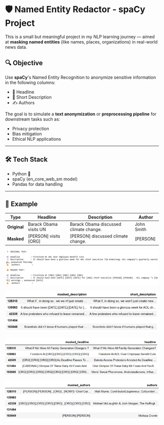 # 🛡️ Named Entity Redactor - spaCy Project

This is a small but meaningful project in my NLP learning journey — aimed at **masking named entities** (like names, places, organizations) in real-world news data.

## 🔍 Objective

Use **spaCy**'s Named Entity Recognition to anonymize sensitive information in the following columns:

- 📰 Headline
- 📄 Short Description
- ✍️ Authors

The goal is to simulate a **text anonymization** or **preprocessing pipeline** for downstream tasks such as:
- Privacy protection
- Bias mitigation
- Ethical NLP applications

---

## 🛠️ Tech Stack

- Python 🐍
- spaCy (en_core_web_sm model)
- Pandas for data handling

---

## 🧪 Example

| Type | Headline | Description | Author |
|------|----------|-------------|--------|
| **Original** | Barack Obama visits UN | Barack Obama discussed climate change. | John Smith |
| **Masked** | [PERSON] visits [ORG] | [PERSON] discussed climate change. | [PERSON] |

![comparison](image.png)

![alt text](image-1.png)

![alt text](image-2.png)

![alt text](image-3.png)